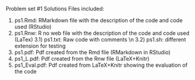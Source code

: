 Problem set #1 Solutions
Files included:
1) ps1.Rmd: RMarkdown file with the description of the code and code used (RStudio)
2) ps1.Rnw: R no web file with the description of the code and code used (LaTex)
3.1) ps1.txt: Raw code with comments \n
3.2) ps1.sh: different extension for testing
4) ps1.pdf: Pdf created from the Rmd file (RMarkdown in RStudio)
5) ps1_L.pdf: Pdf created from the Rnw file (LaTeX+Knitr)
6) ps1_Eval.pdf: Pdf created from LaTeX+Knitr showing the evaluation of the code
